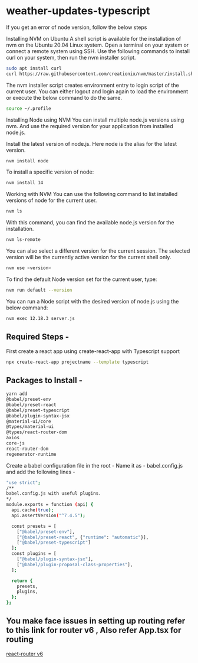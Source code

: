 # weather-updates-typescript

If you get an error of node version, follow the below steps 

Installing NVM on Ubuntu
A shell script is available for the installation of nvm on the Ubuntu 20.04 Linux system. Open a terminal on your system or connect a remote system using SSH. Use the following commands to install curl on your system, then run the nvm installer script.

```bash
sudo apt install curl 
curl https://raw.githubusercontent.com/creationix/nvm/master/install.sh | bash 
```

The nvm installer script creates environment entry to login script of the current user. You can either logout and login again to load the environment or execute the below command to do the same.

```bash
source ~/.profile   
```
Installing Node using NVM
You can install multiple node.js versions using nvm. And use the required version for your application from installed node.js.

Install the latest version of node.js. Here node is the alias for the latest version.

```bash
nvm install node 
```

To install a specific version of node:

```bash
nvm install 14
```

Working with NVM
You can use the following command to list installed versions of node for the current user.

```bash
nvm ls 
```

With this command, you can find the available node.js version for the installation.

```bash
nvm ls-remote 
```

You can also select a different version for the current session. The selected version will be the currently active version for the current shell only.

```bash
nvm use <version>
```

To find the default Node version set for the current user, type:

```bash
nvm run default --version 
```

You can run a Node script with the desired version of node.js using the below command:

```bash
nvm exec 12.18.3 server.js 
```


## Required Steps -

First create a react app using create-react-app with Typescript support

```bash
npx create-react-app projectname --template typescript
```

## Packages to Install -

```bash
yarn add 
@babel/preset-env 
@babel/preset-react 
@babel/preset-typescript 
@babel/plugin-syntax-jsx
@material-ui/core 
@types/material-ui
@types/react-router-dom  
axios 
core-js 
react-router-dom 
regenerator-runtime
```

Create a babel configuration file in the root -
Name it as - babel.config.js
and add the following lines -

```bash
"use strict";
/**
babel.config.js with useful plugins. 
*/
module.exports = function (api) {
  api.cache(true);
  api.assertVersion("^7.4.5");

  const presets = [
    ["@babel/preset-env"],
    ["@babel/preset-react", {"runtime": "automatic"}],
    ["@babel/preset-typescript"]
  ];
  const plugins = [
    ["@babel/plugin-syntax-jsx"],
    ["@babel/plugin-proposal-class-properties"],
  ];

  return {
    presets,
    plugins,
  };
};
```

## You make face issues in setting up routing refer to this link for router v6 , Also refer App.tsx for routing

[react-router v6](https://reacttraining.com/blog/react-router-v6-pre/)
